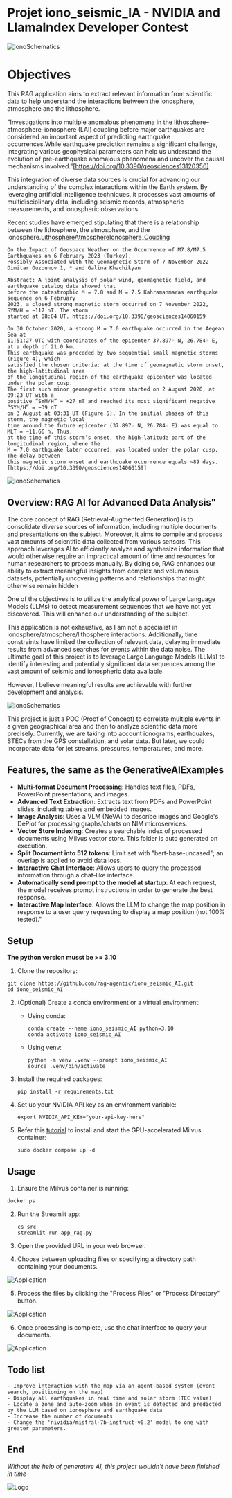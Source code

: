 
# Projet iono_seismic_IA  - NVIDIA and LlamaIndex Developer Contest 

![ionoSchematics](img/llama-contest-og.jpg)

# Objectives
This RAG application aims to extract relevant information from scientific data to help understand the interactions between the ionosphere, atmosphere and the lithosphere.   

"Investigations into multiple anomalous phenomena in the lithosphere–atmosphere–ionosphere (LAI) coupling before major earthquakes are considered an important aspect of predicting earthquake occurrences.While earthquake prediction remains a significant challenge, integrating various geophysical parameters can help us understand the evolution of pre-earthquake anomalous phenomena and uncover the causal mechanisms involved."[https://doi.org/10.3390/geosciences13120356]   

This integration of diverse data sources is crucial for advancing our understanding of the complex interactions within the Earth system. By leveraging artificial intelligence techniques, it processes vast amounts of multidisciplinary data, including seismic records, atmospheric measurements, and ionospheric observations.   

Recent studies have emerged stipulating that there is a relationship between the lithosphere, the atmosphere, and the ionosphere.[LithosphereAtmosphereIonosphere_Coupling](https://mdpi-res.com/bookfiles/book/9758/LithosphereAtmosphereIonosphere_Coupling_during_Earthquake_Preparation_Recent_Advances_and_Future_Perspectives.pdf?v=1731031549)

```
On the Impact of Geospace Weather on the Occurrence of M7.8/M7.5 Earthquakes on 6 February 2023 (Turkey), 
Possibly Associated with the Geomagnetic Storm of 7 November 2022
Dimitar Ouzounov 1, * and Galina Khachikyan

Abstract: A joint analysis of solar wind, geomagnetic field, and earthquake catalog data showed that
before the catastrophic M = 7.8 and M = 7.5 Kahramanmaras earthquake sequence on 6 February
2023, a closed strong magnetic storm occurred on 7 November 2022, SYM/H = −117 nT. The storm
started at 08:04 UT. https://doi.org/10.3390/geosciences14060159 

On 30 October 2020, a strong M = 7.0 earthquake occurred in the Aegean Sea at
11:51:27 UTC with coordinates of the epicenter 37.897◦ N, 26.784◦ E, at a depth of 21.0 km.
This earthquake was preceded by two sequential small magnetic storms (Figure 4), which
satisfied the chosen criteria: at the time of geomagnetic storm onset, the high-latitudinal area
of the longitudinal region of the earthquake epicenter was located under the polar cusp.
The first such minor geomagnetic storm started on 2 August 2020, at 09:23 UT with a
positive “SYM/H” = +27 nT and reached its most significant negative “SYM/H” = −39 nT
on 3 August at 03:31 UT (Figure 5). In the initial phases of this storm, the magnetic local
time around the future epicenter (37.897◦ N, 26.784◦ E) was equal to MLT = ~11.66 h. Thus,
at the time of this storm’s onset, the high-latitude part of the longitudinal region, where the
M = 7.0 earthquake later occurred, was located under the polar cusp. The delay between
this magnetic storm onset and earthquake occurrence equals ~89 days.[https://doi.org/10.3390/geosciences14060159]
```

![ionoSchematics](img/24_2021_maps.png)


## Overview: RAG AI for Advanced Data Analysis"

The core concept of RAG (Retrieval-Augmented Generation) is to consolidate diverse sources of information, including multiple documents and presentations on the subject. Moreover, it aims to compile and process vast amounts of scientific data collected from various sensors. This approach leverages AI to efficiently analyze and synthesize information that would otherwise require an impractical amount of time and resources for human researchers to process manually. By doing so, RAG enhances our ability to extract meaningful insights from complex and voluminous datasets, potentially uncovering patterns and relationships that might otherwise remain hidden
  
One of the objectives is to utilize the analytical power of Large Language Models (LLMs) to detect measurement sequences that we have not yet discovered. This will enhance our understanding of the subject.

This application is not exhaustive, as I am not a specialist in ionosphere/atmosphere/lithosphere interactions. Additionally, time constraints have limited the collection of relevant data, delaying immediate results from advanced searches for events within the data noise. The ultimate goal of this project is to leverage Large Language Models (LLMs) to identify interesting and potentially significant data sequences among the vast amount of seismic and ionospheric data available. 

However, I believe meaningful results are achievable with further development and analysis.

![ionoSchematics](img/iono_schematics.jpg)

This project is just a POC (Proof of Concept) to correlate multiple events in a given geographical area and then to analyze scientific data more precisely. Currently, we are taking into account ionograms, earthquakes, STECs from the GPS constellation, and solar data. But later, we could incorporate data for jet streams, pressures, temperatures, and more.

## Features, the same as the GenerativeAIExamples

- **Multi-format Document Processing**: Handles text files, PDFs, PowerPoint presentations, and images.
- **Advanced Text Extraction**: Extracts text from PDFs and PowerPoint slides, including tables and embedded images.
- **Image Analysis**: Uses a VLM (NeVA) to describe images and Google's DePlot for processing graphs/charts on NIM microservices.
- **Vector Store Indexing**: Creates a searchable index of processed documents using Milvus vector store. This folder is auto generated on execution.
- **Split Document into 512 tokens**: Limit set with "bert-base-uncased"; an overlap is applied to avoid data loss.
- **Interactive Chat Interface**: Allows users to query the processed information through a chat-like interface.
- **Automatically send prompt to the model at startup**: At each request, the model receives prompt instructions in order to generate the best response.
- **Interactive Map Interface**: Allows the LLM to change the map position in response to a user query requesting to display a map position (not 100% tested)."

## Setup

**The python version musst be >= 3.10** 

1. Clone the repository:
```
git clone https://github.com/rag-agentic/iono_seismic_AI.git
cd iono_seismic_AI
```

2. (Optional) Create a conda environment or a virtual environment:

   - Using conda:
     ```
     conda create --name iono_seismic_AI python=3.10
     conda activate iono_seismic_AI
     ```

   - Using venv:
     ```
     python -m venv .venv --prompt iono_seismic_AI
     source .venv/bin/activate
     ```

3. Install the required packages:

    ```
    pip install -r requirements.txt
    ```

4. Set up your NVIDIA API key as an environment variable:
    ```
    export NVIDIA_API_KEY="your-api-key-here"
    ```

5. Refer this [tutorial](https://milvus.io/docs/install_standalone-docker-compose-gpu.md) to install and start the GPU-accelerated Milvus container:

    ```
    sudo docker compose up -d
    ```

## Usage

1. Ensure the Milvus container is running:

  ```bash
  docker ps
  ```

2. Run the Streamlit app:
    ```
    cs src
    streamlit run app_rag.py
    ```

3. Open the provided URL in your web browser.

4. Choose between uploading files or specifying a directory path containing your documents.

![Application](img/screenshot_upload.jpg)

5. Process the files by clicking the "Process Files" or "Process Directory" button.

![Application](img/screenshot_upload1.jpg)

6. Once processing is complete, use the chat interface to query your documents.

![Application](img/app.jpg)

## Todo list
    - Improve interaction with the map via an agent-based system (event search, positioning on the map)
    - Display all earthquakes in real time and solar storm (TEC value)
    - Locate a zone and auto-zoom when an event is detected and predicted by the LLM based on ionosphere and earthquake data
    - Increase the number of documents 
    - Change the 'nividia/mistral-7b-instruct-v0.2' model to one with greater parameters.

## End

_Without the help of generative AI, this project wouldn't have been finished in time_


![Logo](img/DALLE_logo_project.jpeg) 


